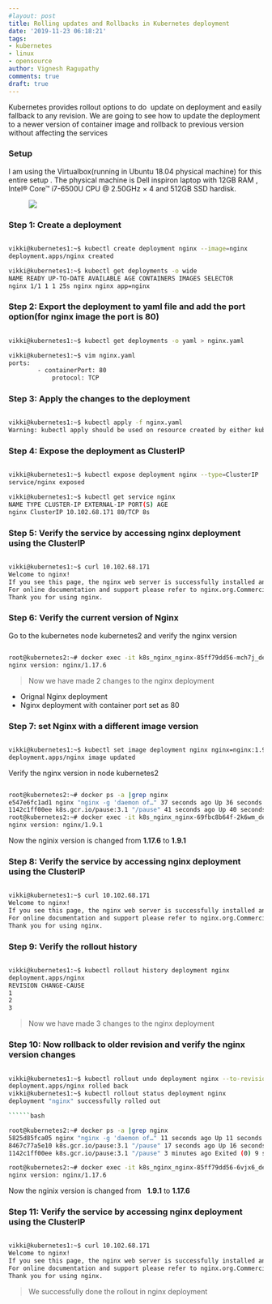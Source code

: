 ```yaml
---
#layout: post
title: Rolling updates and Rollbacks in Kubernetes deployment
date: '2019-11-23 06:18:21'
tags:
- kubernetes
- linux
- opensource
author: Vignesh Ragupathy
comments: true
draft: true
---
```


Kubernetes provides rollout options to do &nbsp;update on deployment and easily fallback to any revision. We are going to see how to update the deployment to a newer version of container image and rollback to previous version without affecting the services

### **Setup**

I am using the Virtualbox(running in Ubuntu 18.04 physical machine) for this entire setup . The physical machine is Dell inspiron laptop with 12GB RAM , Intel® Core™ i7-6500U CPU @ 2.50GHz × 4 and 512GB SSD hardisk.

<!--kg-card-begin: image--><figure class="kg-card kg-image-card"><img src="../../images/2019/11/Screenshot-from-2019-11-23-11-56-54.png" class="kg-image"></figure><!--kg-card-end: image-->
### Step 1: Create a deployment
```bash

vikki@kubernetes1:~$ kubectl create deployment nginx --image=nginx
deployment.apps/nginx created

vikki@kubernetes1:~$ kubectl get deployments -o wide
NAME READY UP-TO-DATE AVAILABLE AGE CONTAINERS IMAGES SELECTOR
nginx 1/1 1 1 25s nginx nginx app=nginx

```
### Step 2: Export the deployment to yaml file and add the port option(for nginx image the port is 80)

```bash

vikki@kubernetes1:~$ kubectl get deployments -o yaml > nginx.yaml

vikki@kubernetes1:~$ vim nginx.yaml
ports:
        - containerPort: 80
            protocol: TCP

```
### Step 3: Apply the changes to the deployment
```bash

vikki@kubernetes1:~$ kubectl apply -f nginx.yaml
Warning: kubectl apply should be used on resource created by either kubectl create --save-config or kubectl applydeployment.apps/nginx configured

```
### Step 4: Expose the deployment as ClusterIP
```bash

vikki@kubernetes1:~$ kubectl expose deployment nginx --type=ClusterIP
service/nginx exposed

vikki@kubernetes1:~$ kubectl get service nginx
NAME TYPE CLUSTER-IP EXTERNAL-IP PORT(S) AGE
nginx ClusterIP 10.102.68.171 80/TCP 8s

```
### Step 5: Verify the service by accessing nginx deployment using the ClusterIP
```bash

vikki@kubernetes1:~$ curl 10.102.68.171
Welcome to nginx!
If you see this page, the nginx web server is successfully installed and working. Further configuration is required.
For online documentation and support please refer to nginx.org.Commercial support is available at nginx.com.
Thank you for using nginx.

```
### Step 6: Verify the current version of Nginx

Go to the kubernetes node kubernetes2 and verify the nginx version

```bash

root@kubernetes2:~# docker exec -it k8s_nginx_nginx-85ff79dd56-mch7j_default_4608325f-2432-4ff3-86ab-e1f2b01dd8f2_0 nginx -v
nginx version: nginx/1.17.6

```

> Now we have made 2 changes to the nginx deployment

- Orignal Nginx deployment
- Nginx deployment with container port set as 80

### Step 7: set Nginx with a different image version
```bash

vikki@kubernetes1:~$ kubectl set image deployment nginx nginx=nginx:1.9.1
deployment.apps/nginx image updated

```

Verify the nginx version in node kubernetes2

```bash

root@kubernetes2:~# docker ps -a |grep nginx
e547e6fc1ad1 nginx "nginx -g 'daemon of…" 37 seconds ago Up 36 seconds k8s_nginx_nginx-69fbc8b64f-2k6wm_default_4695011d-de3b-497d-81b3-2f5de48c3e92_0
1142c1ff00ee k8s.gcr.io/pause:3.1 "/pause" 41 seconds ago Up 40 seconds k8s_POD_nginx-69fbc8b64f-2k6wm_default_4695011d-de3b-497d-81b3-2f5de48c3e92_0
root@kubernetes2:~# docker exec -it k8s_nginx_nginx-69fbc8b64f-2k6wm_default_4695011d-de3b-497d-81b3-2f5de48c3e92_0 nginx -v
nginx version: nginx/1.9.1

```

Now the nginix version is changed from **1.17.6** to **1.9.1**

### Step 8: Verify the service by accessing nginx deployment using the ClusterIP
```bash

vikki@kubernetes1:~$ curl 10.102.68.171
Welcome to nginx!
If you see this page, the nginx web server is successfully installed and working. Further configuration is required.
For online documentation and support please refer to nginx.org.Commercial support is available at nginx.com.
Thank you for using nginx.

```
### Step 9: Verify the rollout history
```bash

vikki@kubernetes1:~$ kubectl rollout history deployment nginx 
deployment.apps/nginx
REVISION CHANGE-CAUSE
1         
2         
3

```

> Now we have made 3 changes to the nginx deployment

### Step 10: Now rollback to older revision and verify the nginx version changes
```bash

vikki@kubernetes1:~$ kubectl rollout undo deployment nginx --to-revision=2
deployment.apps/nginx rolled back
vikki@kubernetes1:~$ kubectl rollout status deployment nginx
deployment "nginx" successfully rolled out

``````bash

root@kubernetes2:~# docker ps -a |grep nginx
5825d85fca05 nginx "nginx -g 'daemon of…" 11 seconds ago Up 11 seconds k8s_nginx_nginx-85ff79dd56-6vjx6_default_3ae5f3ba-af97-4320-9684-46c2ad8f69d6_0
8467c77a5e10 k8s.gcr.io/pause:3.1 "/pause" 17 seconds ago Up 16 seconds k8s_POD_nginx-85ff79dd56-6vjx6_default_3ae5f3ba-af97-4320-9684-46c2ad8f69d6_0
1142c1ff00ee k8s.gcr.io/pause:3.1 "/pause" 3 minutes ago Exited (0) 9 seconds ago k8s_POD_nginx-69fbc8b64f-2k6wm_default_4695011d-de3b-497d-81b3-2f5de48c3e92_0

root@kubernetes2:~# docker exec -it k8s_nginx_nginx-85ff79dd56-6vjx6_default_3ae5f3ba-af97-4320-9684-46c2ad8f69d6_0 nginx -v
nginx version: nginx/1.17.6

```

Now the nginix version is changed from &nbsp; **1.9.1** to **1.17.6**

### Step 11: Verify the service by accessing nginx deployment using the ClusterIP
```bash

vikki@kubernetes1:~$ curl 10.102.68.171
Welcome to nginx!
If you see this page, the nginx web server is successfully installed and working. Further configuration is required.
For online documentation and support please refer to nginx.org.Commercial support is available at nginx.com.
Thank you for using nginx.

```

> We successfully done the rollout in nginx deployment

